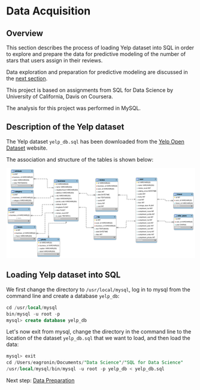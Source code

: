 # Data Acquisition

## Overview

This section describes the process of loading Yelp dataset into SQL in order to explore and prepare the data for predictive modeling of the number of stars that users assign in their reviews.

Data exploration and preparation for predictive modeling are discussed in the [next section](https://eagronin.github.io/yelp-prepare/).

This project is based on assignments from SQL for Data Science by University of California, Davis on Coursera.

The analysis for this project was performed in MySQL.

## Description of the Yelp dataset

The Yelp dataset `yelp_db.sql` has been downloaded from the [Yelp Open Dataset](https://www.yelp.com/dataset) website.

The association and structure of the tables is shown below:

![](https://github.com/eagronin/yelp-acquire/blob/master/yelp_dataset_schema.png?raw=true)

## Loading Yelp dataset into SQL

We first change the directory to `/usr/local/mysql`, log in to mysql from the command line and create a database `yelp_db`: 

```sql
cd /usr/local/mysql
bin/mysql -u root -p
mysql> create database yelp_db
```

Let's now exit from mysql, change the directory in the command line to the location of the dataset `yelp_db.sql` that we want to load, and then load the data:

```sql
mysql> exit
cd /Users/eagronin/Documents/"Data Science"/"SQL for Data Science"
/usr/local/mysql/bin/mysql -u root -p yelp_db < yelp_db.sql
```

Next step: [Data Preparation](https://eagronin.github.io/yelp-prepare/)
